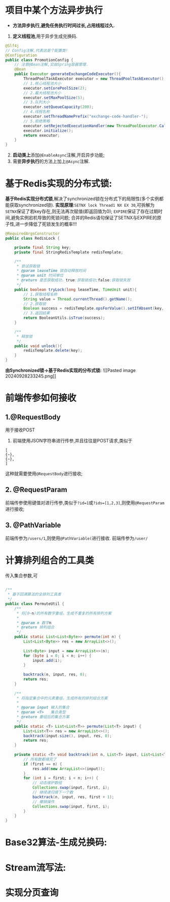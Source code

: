 # 项目中某个方法异步执行
- **方法异步执行,避免任务执行时间过长,占用线程过久.**

1. **定义线程池**,用于异步生成兑换码.
```Java
@Slf4j
// Config注解,代表这是个配置类!
@Configuration
public class PromotionConfig {
	// 注意@Bean注解,交由Spring容器管理.
    @Bean
    public Executor generateExchangeCodeExecutor(){
        ThreadPoolTaskExecutor executor = new ThreadPoolTaskExecutor();
        // 1.核心线程池大小
        executor.setCorePoolSize(2);
        // 2.最大线程池大小
        executor.setMaxPoolSize(5);
        // 3.队列大小
        executor.setQueueCapacity(200);
        // 4.线程名称
        executor.setThreadNamePrefix("exchange-code-handler-");
        // 5.拒绝策略
        executor.setRejectedExecutionHandler(new ThreadPoolExecutor.CallerRunsPolicy());
        executor.initialize();
        return executor;
    }
}
```
2. **启动类上**添加`@EnableAsync`注解,开启异步功能;
3. 需要**异步执行**的方法上加上`@Async`注解.

# 基于Redis实现的分布式锁:
**基于Redis实现分布式锁**,解决了synchronized锁在分布式下的局限性(多个实例都能获取synchronized锁).
**实现原理**:`SETNX lock Thread1 NX EX 30`,可拆解为
	`SETNX`保证了若key存在,则无法再次赋值(即返回值为0);
	`EXPIRE`保证了存在过期时间,避免实例宕机导致的死锁问题;
	合并的Redis语句保证了SETNX与EXPIRE的原子性,进一步降低了死锁发生的概率!!!
```Java
@RequiredArgsConstructor
public class RedisLock {

    private final String key;
    private final StringRedisTemplate redisTemplate;

    /**
     * 尝试获取锁
     * @param leaseTime 锁自动释放时间
     * @param unit 时间单位
     * @return 是否获取成功，true:获取锁成功;false:获取锁失败
     */
    public boolean tryLock(long leaseTime, TimeUnit unit){
        // 1.获取线程名称
        String value = Thread.currentThread().getName();
        // 2.获取锁
        Boolean success = redisTemplate.opsForValue().setIfAbsent(key, value, leaseTime, unit);
        // 3.返回结果
        return BooleanUtils.isTrue(success);
    }

    /**
     * 释放锁
     */
    public void unlock(){
        redisTemplate.delete(key);
    }
}
```
**由Synchronized锁->基于Redis实现的分布式锁:**
![[Pasted image 20240928233245.png]]


# 前端传参如何接收
## 1.@RequestBody
用于接收POST

1. 前端使用JSON字符串进行传参,并且往往是POST请求,类似于
```
[
{~},
{~},
]
```
这种就需要使用`@RequestBody`进行接收;
## 2. @RequestParam
前端传参使用键值对进行传参,类似于`?id=1`或`?ids=[1,2,3]`,则使用`@RequestParam`进行接收;
## 3. @PathVariable
前端传参为`/users/1`,则使用`@PathVariable(`进行接收.
前端传参为`/user/`


# 计算排列组合的工具类
传入集合参数,可
```Java
  
/**  
 * 基于回溯算法的全排列工具类  
 */  
public class PermuteUtil {  
    /**  
     * 将[0~n)的所有数字重组，生成不重复的所有排列方案  
     *  
     * @param n 数字n  
     * @return 排列组合  
     */  
    public static List<List<Byte>> permute(int n) {  
        List<List<Byte>> res = new ArrayList<>();  
  
        List<Byte> input = new ArrayList<>(n);  
        for (byte i = 0; i < n; i++) {  
            input.add(i);  
        }  
  
        backtrack(n, input, res, 0);  
        return res;  
    }  
  
    /**  
     * 将指定集合中的元素重组，生成所有的排列组合方案  
     *  
     * @param input 输入的集合  
     * @param <T>   集合类型  
     * @return 重组后的集合方案  
     */  
    public static <T> List<List<T>> permute(List<T> input) {  
        List<List<T>> res = new ArrayList<>();  
        backtrack(input.size(), input, res, 0);  
        return res;  
    }  
  
    private static <T> void backtrack(int n, List<T> input, List<List<T>> res, int first) {  
        // 所有数都填完了  
        if (first == n) {  
            res.add(new ArrayList<>(input));  
        }  
        for (int i = first; i < n; i++) {  
            // 动态维护数组  
            Collections.swap(input, first, i);  
            // 继续递归填下一个数  
            backtrack(n, input, res, first + 1);  
            // 撤销操作  
            Collections.swap(input, first, i);  
        }  
    }  
}
```

# Base32算法-生成兑换码:

# Stream流写法:

# 实现分页查询